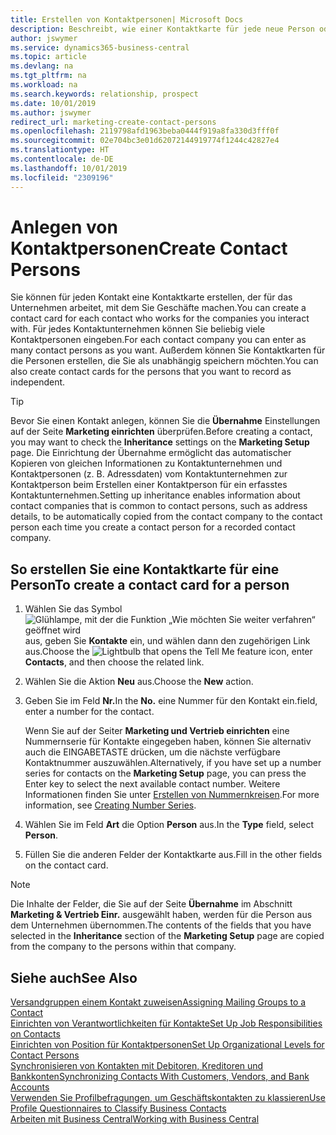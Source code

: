 ```yaml
---
title: Erstellen von Kontaktpersonen| Microsoft Docs
description: Beschreibt, wie einer Kontaktkarte für jede neue Person oder potentielle neuen Debitoren erstellt wird, mit dem Sie eine Geschäftsbeziehung haben.
author: jswymer
ms.service: dynamics365-business-central
ms.topic: article
ms.devlang: na
ms.tgt_pltfrm: na
ms.workload: na
ms.search.keywords: relationship, prospect
ms.date: 10/01/2019
ms.author: jswymer
redirect_url: marketing-create-contact-persons
ms.openlocfilehash: 2119798afd1963beba0444f919a8fa330d3fff0f
ms.sourcegitcommit: 02e704bc3e01d62072144919774f1244c42827e4
ms.translationtype: HT
ms.contentlocale: de-DE
ms.lasthandoff: 10/01/2019
ms.locfileid: "2309196"
---
```

# <a name="create-contact-persons"></a><span data-ttu-id="4121d-103">Anlegen von Kontaktpersonen</span><span class="sxs-lookup"><span data-stu-id="4121d-103">Create Contact Persons</span></span>
<span data-ttu-id="4121d-104">Sie können für jeden Kontakt eine Kontaktkarte erstellen, der für das Unternehmen arbeitet, mit dem Sie Geschäfte machen.</span><span class="sxs-lookup"><span data-stu-id="4121d-104">You can create a contact card for each contact who works for the companies you interact with.</span></span> <span data-ttu-id="4121d-105">Für jedes Kontaktunternehmen können Sie beliebig viele Kontaktpersonen eingeben.</span><span class="sxs-lookup"><span data-stu-id="4121d-105">For each contact company you can enter as many contact persons as you want.</span></span> <span data-ttu-id="4121d-106">Außerdem können Sie Kontaktkarten für die Personen erstellen, die Sie als unabhängig speichern möchten.</span><span class="sxs-lookup"><span data-stu-id="4121d-106">You can also create contact cards for the persons that you want to record as independent.</span></span>

> [!TIP]  
>   <span data-ttu-id="4121d-107">Bevor Sie einen Kontakt anlegen, können Sie die **Übernahme** Einstellungen auf der Seite **Marketing einrichten** überprüfen.</span><span class="sxs-lookup"><span data-stu-id="4121d-107">Before creating a contact, you may want to check the **Inheritance** settings on the **Marketing Setup** page.</span></span> <span data-ttu-id="4121d-108">Die Einrichtung der Übernahme ermöglicht das automatischer Kopieren von gleichen Informationen zu Kontaktunternehmen und Kontaktpersonen (z. B. Adressdaten) vom Kontaktunternehmen zur Kontaktperson beim Erstellen einer Kontaktperson für ein erfasstes Kontaktunternehmen.</span><span class="sxs-lookup"><span data-stu-id="4121d-108">Setting up inheritance enables information about contact companies that is common to contact persons, such as address details, to be automatically copied from the contact company to the contact person each time you create a contact person for a recorded contact company.</span></span>

## <a name="to-create-a-contact-card-for-a-person"></a><span data-ttu-id="4121d-109">So erstellen Sie eine Kontaktkarte für eine Person</span><span class="sxs-lookup"><span data-stu-id="4121d-109">To create a contact card for a person</span></span>
1. <span data-ttu-id="4121d-110">Wählen Sie das Symbol ![Glühlampe, mit der die Funktion „Wie möchten Sie weiter verfahren“ geöffnet wird](media/ui-search/search_small.png "Wie möchten Sie weiter verfahren?") aus, geben Sie **Kontakte** ein, und wählen dann den zugehörigen Link aus.</span><span class="sxs-lookup"><span data-stu-id="4121d-110">Choose the ![Lightbulb that opens the Tell Me feature](media/ui-search/search_small.png "Tell me what you want to do") icon, enter **Contacts**, and then choose the related link.</span></span>
2. <span data-ttu-id="4121d-111">Wählen Sie die Aktion **Neu** aus.</span><span class="sxs-lookup"><span data-stu-id="4121d-111">Choose the **New** action.</span></span>
3. <span data-ttu-id="4121d-112">Geben Sie im Feld **Nr.**</span><span class="sxs-lookup"><span data-stu-id="4121d-112">In the **No.**</span></span> <span data-ttu-id="4121d-113">eine Nummer für den Kontakt ein.</span><span class="sxs-lookup"><span data-stu-id="4121d-113">field, enter a number for the contact.</span></span>

    <span data-ttu-id="4121d-114">Wenn Sie auf der Seiter **Marketing und Vertrieb einrichten** eine Nummernserie für Kontakte eingegeben haben, können Sie alternativ auch die EINGABETASTE drücken, um die nächste verfügbare Kontaktnummer auszuwählen.</span><span class="sxs-lookup"><span data-stu-id="4121d-114">Alternatively, if you have set up a number series for contacts on the **Marketing Setup** page, you can press the Enter key to select the next available contact number.</span></span> <span data-ttu-id="4121d-115">Weitere Informationen finden Sie unter [Erstellen von Nummernkreisen](ui-create-number-series.md).</span><span class="sxs-lookup"><span data-stu-id="4121d-115">For more information, see [Creating Number Series](ui-create-number-series.md).</span></span>
4. <span data-ttu-id="4121d-116">Wählen Sie im Feld **Art** die Option **Person** aus.</span><span class="sxs-lookup"><span data-stu-id="4121d-116">In the **Type** field, select **Person**.</span></span>
5. <span data-ttu-id="4121d-117">Füllen Sie die anderen Felder der Kontaktkarte aus.</span><span class="sxs-lookup"><span data-stu-id="4121d-117">Fill in the other fields on the contact card.</span></span>

> [!NOTE]  
>   <span data-ttu-id="4121d-118">Die Inhalte der Felder, die Sie auf der Seite **Übernahme** im Abschnitt **Marketing & Vertrieb Einr.** ausgewählt haben, werden für die Person aus dem Unternehmen übernommen.</span><span class="sxs-lookup"><span data-stu-id="4121d-118">The contents of the fields that you have selected in the **Inheritance** section of the **Marketing Setup** page are copied from the company to the persons within that company.</span></span>

## <a name="see-also"></a><span data-ttu-id="4121d-119">Siehe auch</span><span class="sxs-lookup"><span data-stu-id="4121d-119">See Also</span></span>
[<span data-ttu-id="4121d-120">Versandgruppen einem Kontakt zuweisen</span><span class="sxs-lookup"><span data-stu-id="4121d-120">Assigning Mailing Groups to a Contact</span></span>](marketing-mailing-groups.md#AssignMailGroupContact)  
[<span data-ttu-id="4121d-121">Einrichten von Verantwortlichkeiten für Kontakte</span><span class="sxs-lookup"><span data-stu-id="4121d-121">Set Up Job Responsibilities on Contacts</span></span>](marketing-job-responsibilities.md)  
[<span data-ttu-id="4121d-122">Einrichten von Position für Kontaktpersonen</span><span class="sxs-lookup"><span data-stu-id="4121d-122">Set Up Organizational Levels for Contact Persons</span></span>](marketing-organizational-levels.md)  
[<span data-ttu-id="4121d-123">Synchronisieren von Kontakten mit Debitoren, Kreditoren und Bankkonten</span><span class="sxs-lookup"><span data-stu-id="4121d-123">Synchronizing Contacts With Customers, Vendors, and Bank Accounts</span></span>](marketing-synchronize-contacts-customers-vendors-bank-accounts.md)  
[<span data-ttu-id="4121d-124">Verwenden Sie Profilbefragungen, um Geschäftskontakten zu klassieren</span><span class="sxs-lookup"><span data-stu-id="4121d-124">Use Profile Questionnaires to Classify Business Contacts</span></span>](marketing-create-contact-profile-questionnaire.md)  
[<span data-ttu-id="4121d-125">Arbeiten mit  Business Central</span><span class="sxs-lookup"><span data-stu-id="4121d-125">Working with Business Central</span></span>](ui-work-product.md)  
